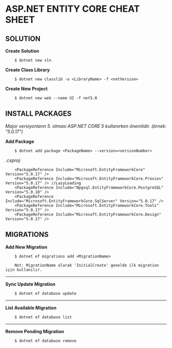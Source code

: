 # ASP.NET ENTITY CORE CHEAT SHEET

## SOLUTION
**Create Solution**
```
    $ dotnet new sln
```

**Create Class Library**
```
    $ dotnet new classlib -o <LibraryName> -f <netVersion>
```

**Create New Project**
```
    $ dotnet new web --name UI -f net5.0
```

## INSTALL PACKAGES
*Major versiyonların 5. olması ASP.NET CORE 5 kullanırken önemlidir. (örnek: "5.0.17")*

**Add Package**
```
    $ dotnet add package <PackageName> --version=<versionNumber>
```
*.csproj:*
```
    <PackageReference Include="Microsoft.EntityFrameworkCore" Version="5.0.17" />
    <PackageReference Include="Microsoft.EntityFrameworkCore.Proxies" Version="5.0.17" /> //LazyLoading
    <PackageReference Include="Npgsql.EntityFrameworkCore.PostgreSQL" Version="5.0.10" />
    <PackageReference Include="Microsoft.EntityFrameworkCore.SqlServer" Version="5.0.17" />
    <PackageReference Include="Microsoft.EntityFrameworkCore.Tools" Version="5.0.17" />
    <PackageReference Include="Microsoft.EntityFrameworkCore.Design" Version="5.0.17" />
```


## MIGRATIONS
**Add New Migration**
```
    $ dotnet ef migrations add <MigrationName>   
    
    Not: MigrationName olarak 'InitialCreate' genelde ilk migration için kullanılır.
```
***
**Sync Update Migration**
```
    $ dotnet ef database update
```
***
**List Available Migration**
```
    $ dotnet ef database list
```
***
**Remove Pending Migration**
```
    $ dotnet ef database remove
```
